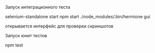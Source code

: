 Запуск интеграционного теста

selenium-standalone start
npm start
./node_modules/.bin/hermione gui

открывается интерфейс для проверки скриншотов


Запуск юнит тестов 

npm test
